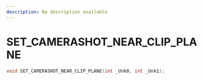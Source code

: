 ```yaml
---
description: No description available 
---
```


# SET_CAMERASHOT_NEAR_CLIP_PLANE

```cpp
void SET_CAMERASHOT_NEAR_CLIP_PLANE(int _Unk0, int _Unk1);
```